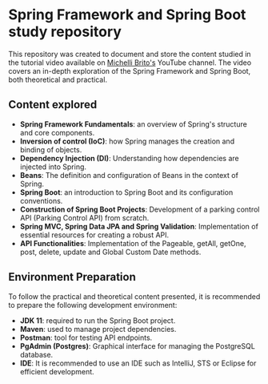 # Spring Framework and Spring Boot study repository

This repository was created to document and store the content studied in the tutorial video available on [Michelli Brito's](https://www.youtube.com/watch?v=LXRU-Z36GEU&t=1219s&ab_channel=MichelliBrito) YouTube channel. The video covers an in-depth exploration of the Spring Framework and Spring Boot, both theoretical and practical.

## Content explored

- **Spring Framework Fundamentals**: an overview of Spring's structure and core components.
- **Inversion of control (IoC)**: how Spring manages the creation and binding of objects.
- **Dependency Injection (DI)**: Understanding how dependencies are injected into Spring.
- **Beans**: The definition and configuration of Beans in the context of Spring.
- **Spring Boot**: an introduction to Spring Boot and its configuration conventions.
- **Construction of Spring Boot Projects**: Development of a parking control API (Parking Control API) from scratch.
- **Spring MVC, Spring Data JPA and Spring Validation**: Implementation of essential resources for creating a robust API.
- **API Functionalities**: Implementation of the Pageable, getAll, getOne, post, delete, update and Global Custom Date methods.

## Environment Preparation

To follow the practical and theoretical content presented, it is recommended to prepare the following development environment:

- **JDK 11**: required to run the Spring Boot project.
- **Maven**: used to manage project dependencies.
- **Postman**: tool for testing API endpoints.
- **PgAdmin (Postgres)**: Graphical interface for managing the PostgreSQL database.
- **IDE**: It is recommended to use an IDE such as IntelliJ, STS or Eclipse for efficient development.